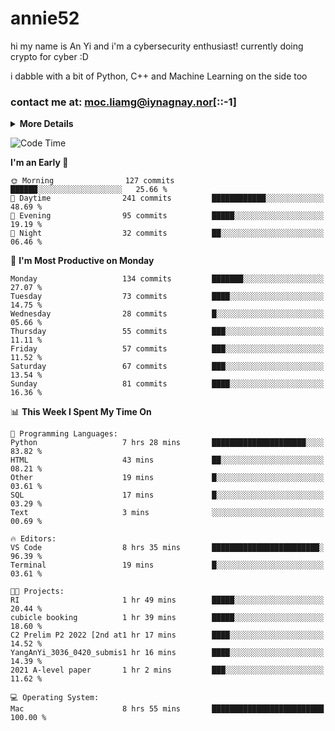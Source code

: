 # annie52 

hi my name is An Yi and i'm a cybersecurity enthusiast!
currently doing crypto for cyber :D

i dabble with a bit of Python, C++ and Machine Learning on the side too

<!--
![trophy](https://github-profile-trophy.vercel.app/?username=yanganyi&theme=discord&no-frame=true&no-bg=false&margin-w=4&row=1)
-->

### contact me at: moc.liamg@iynagnay.nor[::-1] 

<details>
<summary>
  <strong>More Details</strong>
</summary>
<br/>

**main langs**

![Python](https://img.shields.io/badge/-Python-black?style=for-the-badge&logo=python)
![C++](https://img.shields.io/badge/-C%2B%2B-black?style=for-the-badge&logo=c%2B%2B)
![Swift](https://img.shields.io/badge/-Swift-black?style=for-the-badge&logo=swift)

**dev envs**

![VSCode](https://img.shields.io/badge/-VS_Code-black?style=for-the-badge&logo=visualstudiocode)
![Figma](https://img.shields.io/badge/-Figma-black?style=for-the-badge&logo=figma)
![XCode](https://img.shields.io/badge/-XCode-black?style=for-the-badge&logo=xcode)
![Github](https://img.shields.io/badge/-Github-black?style=for-the-badge&logo=github)

**browsers**

![Arc Browser](https://img.shields.io/badge/-Arc-black?style=for-the-badge&logo=arc)
![Opera GX](https://img.shields.io/badge/-Opera_GX-black?style=for-the-badge&logo=operagx)
![Firefox](https://img.shields.io/badge/-Firefox-black?style=for-the-badge&logo=firefox)

**devices**

![macOS](https://img.shields.io/badge/-macOS-black?style=for-the-badge&logo=macos)
![Kali Linux](https://img.shields.io/badge/-Kali-black?style=for-the-badge&logo=kalilinux)
![Windows](https://img.shields.io/badge/-Windows-black?style=for-the-badge&logo=windows11)
![Android](https://img.shields.io/badge/-Android-black?style=for-the-badge&logo=android)

</details>

<!--START_SECTION:waka-->
![Code Time](http://img.shields.io/badge/Code%20Time-290%20hrs%2018%20mins-blue)

**I'm an Early 🐤** 

```text
🌞 Morning                127 commits         ██████░░░░░░░░░░░░░░░░░░░   25.66 % 
🌆 Daytime                241 commits         ████████████░░░░░░░░░░░░░   48.69 % 
🌃 Evening                95 commits          █████░░░░░░░░░░░░░░░░░░░░   19.19 % 
🌙 Night                  32 commits          ██░░░░░░░░░░░░░░░░░░░░░░░   06.46 % 
```
📅 **I'm Most Productive on Monday** 

```text
Monday                   134 commits         ███████░░░░░░░░░░░░░░░░░░   27.07 % 
Tuesday                  73 commits          ████░░░░░░░░░░░░░░░░░░░░░   14.75 % 
Wednesday                28 commits          █░░░░░░░░░░░░░░░░░░░░░░░░   05.66 % 
Thursday                 55 commits          ███░░░░░░░░░░░░░░░░░░░░░░   11.11 % 
Friday                   57 commits          ███░░░░░░░░░░░░░░░░░░░░░░   11.52 % 
Saturday                 67 commits          ███░░░░░░░░░░░░░░░░░░░░░░   13.54 % 
Sunday                   81 commits          ████░░░░░░░░░░░░░░░░░░░░░   16.36 % 
```


📊 **This Week I Spent My Time On** 

```text
💬 Programming Languages: 
Python                   7 hrs 28 mins       █████████████████████░░░░   83.82 % 
HTML                     43 mins             ██░░░░░░░░░░░░░░░░░░░░░░░   08.21 % 
Other                    19 mins             █░░░░░░░░░░░░░░░░░░░░░░░░   03.61 % 
SQL                      17 mins             █░░░░░░░░░░░░░░░░░░░░░░░░   03.29 % 
Text                     3 mins              ░░░░░░░░░░░░░░░░░░░░░░░░░   00.69 % 

🔥 Editors: 
VS Code                  8 hrs 35 mins       ████████████████████████░   96.39 % 
Terminal                 19 mins             █░░░░░░░░░░░░░░░░░░░░░░░░   03.61 % 

🐱‍💻 Projects: 
RI                       1 hr 49 mins        █████░░░░░░░░░░░░░░░░░░░░   20.44 % 
cubicle booking          1 hr 39 mins        █████░░░░░░░░░░░░░░░░░░░░   18.60 % 
C2 Prelim P2 2022 [2nd at1 hr 17 mins        ████░░░░░░░░░░░░░░░░░░░░░   14.52 % 
YangAnYi_3036_0420_submis1 hr 16 mins        ████░░░░░░░░░░░░░░░░░░░░░   14.39 % 
2021 A-level paper       1 hr 2 mins         ███░░░░░░░░░░░░░░░░░░░░░░   11.62 % 

💻 Operating System: 
Mac                      8 hrs 55 mins       █████████████████████████   100.00 % 
```


<!--END_SECTION:waka-->

<!--
## a little background

- I am currently studying at [Hwa Chong Junior College](https://www.hci.edu.sg/), subject combi P CP M E
- Currently doing CTFs and [Leetcode](https://leetcode.com/) daily challenges
- Fluent in English and Chinese, learning Russian and Indonesian

<a href="">
  <img align="centre" src="https://github-readme-stats.vercel.app/api?username=yanganyi&count_private=true&include_all_commits=true&show_icons=true&title_color=007bff&text_color=e7e7e7&icon_color=007bff&bg_color=171c28" />
<a />
-->



<!--
![Top Langs](https://github-readme-stats.vercel.app/api/top-langs/?username=yanganyi&layout=compact&title_color=007bff&text_color=e7e7e7&icon_color=007bff&bg_color=171c28)
-->

<!--
**yanganyi/yanganyi** is a ✨ _special_ ✨ repository because its `README.md` (this file) appears on your GitHub profile.

Here are some ideas to get you started:

- 🔭 I’m currently working on ...
- 🌱 I’m currently learning ...
- 👯 I’m looking to collaborate on ...
- 🤔 I’m looking for help with ...
- 💬 Ask me about ...
- 📫 How to reach me: ...
- 😄 Pronouns: ...
- ⚡ Fun fact: ...
-->
